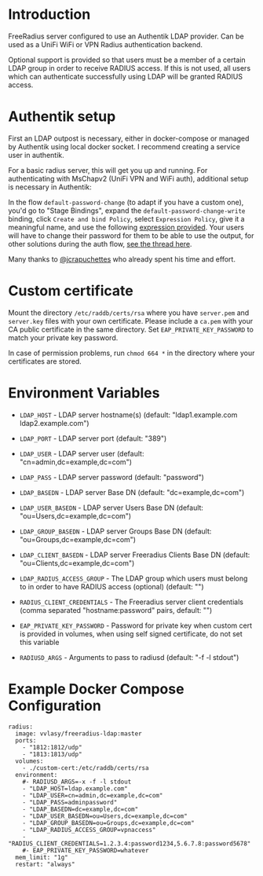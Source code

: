 Introduction
============

FreeRadius server configured to use an Authentik LDAP provider. Can be used as a UniFi WiFi or VPN Radius authentication backend.

Optional support is provided so that users must be a member of a certain LDAP
group in order to receive RADIUS access. If this is not used, all users which
can authenticate successfully using LDAP will be granted RADIUS access.

Authentik setup
====================================
First an LDAP outpost is necessary, either in docker-compose or managed by Authentik using local docker socket. I recommend creating a service user in authentik.

For a basic radius server, this will get you up and running. For authenticating with MsChapv2 (UniFi VPN and WiFi auth), additional setup is necessary in Authentik:

In the flow `default-password-change` (to adapt if you have a custom one), you'd go to "Stage Bindings", expand the `default-password-change-write` binding, click `Create and bind Policy`, select `Expression Policy`, give it a meaningful name, and use the following [expression provided](https://gist.github.com/jcrapuchettes/830c99982e391c858f5b7eb066c02749). Your users will have to change their password for them to be able to use the output, for other solutions during the auth flow, [see the thread here](https://github.com/goauthentik/authentik/issues/8768#issuecomment-2383738234).

Many thanks to [@jcrapuchettes](https://github.com/jcrapuchettes) who already spent his time and effort.

Custom certificate
====================================
Mount the directory `/etc/raddb/certs/rsa` where you have `server.pem` and `server.key` files with your own certificate. 
Please include a `ca.pem` with your CA public certificate in the same directory.
Set `EAP_PRIVATE_KEY_PASSWORD` to match your private key password.

In case of permission problems, run `chmod 664 *` in the directory where your certificates are stored.

Environment Variables
=====================

- `LDAP_HOST` - LDAP server hostname(s) (default: "ldap1.example.com ldap2.example.com")
- `LDAP_PORT` - LDAP server port (default: "389")
- `LDAP_USER` - LDAP server user (default: "cn=admin,dc=example,dc=com")
- `LDAP_PASS` - LDAP server password (default: "password")
- `LDAP_BASEDN` - LDAP server Base DN (default: "dc=example,dc=com")
- `LDAP_USER_BASEDN` - LDAP server Users Base DN (default: "ou=Users,dc=example,dc=com")
- `LDAP_GROUP_BASEDN` - LDAP server Groups Base DN (default: "ou=Groups,dc=example,dc=com")
- `LDAP_CLIENT_BASEDN` - LDAP server Freeradius Clients Base DN (default: "ou=Clients,dc=example,dc=com")

- `LDAP_RADIUS_ACCESS_GROUP` - The LDAP group which users must belong to in order to have RADIUS access (optional) (default: "")
- `RADIUS_CLIENT_CREDENTIALS` - The Freeradius server client credentials (comma separated "hostname:password" pairs, default: "")

- `EAP_PRIVATE_KEY_PASSWORD` - Password for private key when custom cert is provided in volumes, when using self signed certificate, do not set this variable

- `RADIUSD_ARGS` - Arguments to pass to radiusd (default: "-f -l stdout")

Example Docker Compose Configuration
====================================

    radius:
      image: vvlasy/freeradius-ldap:master
      ports:
        - "1812:1812/udp"
        - "1813:1813/udp"
      volumes:
        - ./custom-cert:/etc/raddb/certs/rsa
      environment:
        #- RADIUSD_ARGS=-x -f -l stdout
        - "LDAP_HOST=ldap.example.com"
        - "LDAP_USER=cn=admin,dc=example,dc=com"
        - "LDAP_PASS=adminpassword"
        - "LDAP_BASEDN=dc=example,dc=com"
        - "LDAP_USER_BASEDN=ou=Users,dc=example,dc=com"
        - "LDAP_GROUP_BASEDN=ou=Groups,dc=example,dc=com"
        - "LDAP_RADIUS_ACCESS_GROUP=vpnaccess"
        - "RADIUS_CLIENT_CREDENTIALS=1.2.3.4:password1234,5.6.7.8:password5678"
        #- EAP_PRIVATE_KEY_PASSWORD=whatever
      mem_limit: "1g"
      restart: "always"
